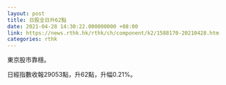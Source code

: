 ```yaml
---
layout: post
title: 日股全日升62點
date: 2021-04-28 14:30:22.000000000 +08:00
link: https://news.rthk.hk/rthk/ch/component/k2/1588170-20210428.htm
categories: rthk
---
```


東京股市靠穩。

日經指數收報29053點，升62點，升幅0.21%。
